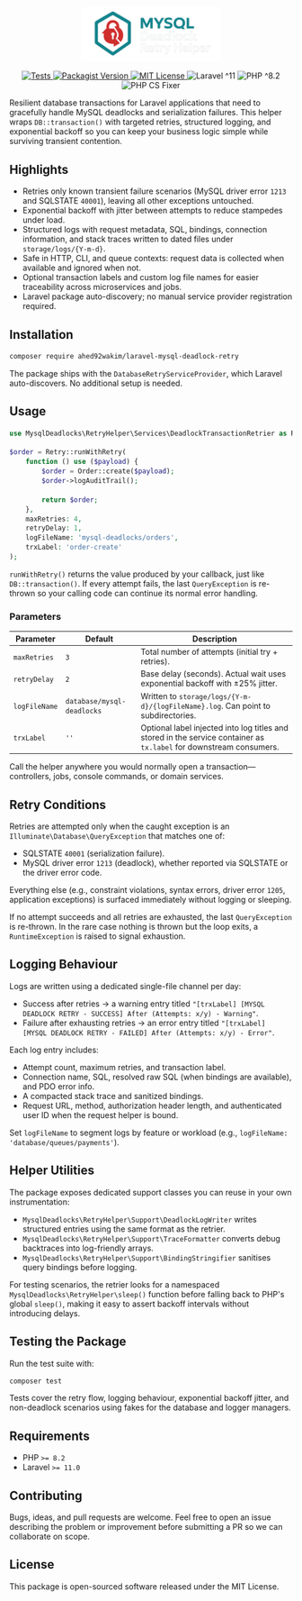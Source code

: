 <p align="center">
  <img src="art/logo.svg" width="250" alt="MySQL Deadlock Retry Helper">
</p>

<p align="center">
  <a href="https://github.com/Ahed92Wakim/laravel-mysql-deadlock-retry/actions/workflows/ci.yml">
    <img src="https://github.com/Ahed92Wakim/laravel-mysql-deadlock-retry/actions/workflows/ci.yml/badge.svg?branch=main" alt="Tests">
  </a>
  <a href="https://packagist.org/packages/ahed92wakim/laravel-mysql-deadlock-retry">
    <img src="https://img.shields.io/packagist/v/ahed92wakim/laravel-mysql-deadlock-retry.svg" alt="Packagist Version">
  </a>
  <a href="LICENSE">
    <img src="https://img.shields.io/badge/License-MIT-blue.svg" alt="MIT License">
  </a>
  <img src="https://img.shields.io/badge/Laravel-%5E11-red.svg" alt="Laravel ^11">
  <img src="https://img.shields.io/badge/PHP-%5E8.2-blue.svg" alt="PHP ^8.2">
  <img src="https://img.shields.io/badge/style-PHP%20CS%20Fixer-informational.svg" alt="PHP CS Fixer">
</p>


Resilient database transactions for Laravel applications that need to gracefully handle MySQL deadlocks and serialization failures. This helper wraps `DB::transaction()` with targeted retries, structured logging, and exponential backoff so you can keep your business logic simple while surviving transient contention.

## Highlights

- Retries only known transient failure scenarios (MySQL driver error `1213` and SQLSTATE `40001`), leaving all other exceptions untouched.
- Exponential backoff with jitter between attempts to reduce stampedes under load.
- Structured logs with request metadata, SQL, bindings, connection information, and stack traces written to dated files under `storage/logs/{Y-m-d}`.
- Safe in HTTP, CLI, and queue contexts: request data is collected when available and ignored when not.
- Optional transaction labels and custom log file names for easier traceability across microservices and jobs.
- Laravel package auto-discovery; no manual service provider registration required.

## Installation

```bash
composer require ahed92wakim/laravel-mysql-deadlock-retry
```

The package ships with the `DatabaseRetryServiceProvider`, which Laravel auto-discovers. No additional setup is needed.

## Usage

```php
use MysqlDeadlocks\RetryHelper\Services\DeadlockTransactionRetrier as Retry;

$order = Retry::runWithRetry(
    function () use ($payload) {
        $order = Order::create($payload);
        $order->logAuditTrail();

        return $order;
    },
    maxRetries: 4,
    retryDelay: 1,
    logFileName: 'mysql-deadlocks/orders',
    trxLabel: 'order-create'
);
```

`runWithRetry()` returns the value produced by your callback, just like `DB::transaction()`. If every attempt fails, the last `QueryException` is re-thrown so your calling code can continue its normal error handling.  

### Parameters

| Parameter     | Default                    | Description                                                                                                         |
| ------------- | -------------------------- | ------------------------------------------------------------------------------------------------------------------- |
| `maxRetries`  | `3`                        | Total number of attempts (initial try + retries).                                                                   |
| `retryDelay`  | `2`                        | Base delay (seconds). Actual wait uses exponential backoff with ±25% jitter.                                        |
| `logFileName` | `database/mysql-deadlocks` | Written to `storage/logs/{Y-m-d}/{logFileName}.log`. Can point to subdirectories.                                   |
| `trxLabel`    | `''`                       | Optional label injected into log titles and stored in the service container as `tx.label` for downstream consumers. |

Call the helper anywhere you would normally open a transaction—controllers, jobs, console commands, or domain services.

## Retry Conditions

Retries are attempted only when the caught exception is an `Illuminate\Database\QueryException` that matches one of:

- SQLSTATE `40001` (serialization failure).
- MySQL driver error `1213` (deadlock), whether reported via SQLSTATE or the driver error code.

Everything else (e.g., constraint violations, syntax errors, driver error `1205`, application exceptions) is surfaced immediately without logging or sleeping.

If no attempt succeeds and all retries are exhausted, the last `QueryException` is re-thrown. In the rare case nothing is thrown but the loop exits, a `RuntimeException` is raised to signal exhaustion.

## Logging Behaviour

Logs are written using a dedicated single-file channel per day:

- Success after retries → a warning entry titled `"[trxLabel] [MYSQL DEADLOCK RETRY - SUCCESS] After (Attempts: x/y) - Warning"`.
- Failure after exhausting retries → an error entry titled `"[trxLabel] [MYSQL DEADLOCK RETRY - FAILED] After (Attempts: x/y) - Error"`.

Each log entry includes:

- Attempt count, maximum retries, and transaction label.
- Connection name, SQL, resolved raw SQL (when bindings are available), and PDO error info.
- A compacted stack trace and sanitized bindings.
- Request URL, method, authorization header length, and authenticated user ID when the request helper is bound.

Set `logFileName` to segment logs by feature or workload (e.g., `logFileName: 'database/queues/payments'`).

## Helper Utilities

The package exposes dedicated support classes you can reuse in your own instrumentation:

- `MysqlDeadlocks\RetryHelper\Support\DeadlockLogWriter` writes structured entries using the same format as the retrier.
- `MysqlDeadlocks\RetryHelper\Support\TraceFormatter` converts debug backtraces into log-friendly arrays.
- `MysqlDeadlocks\RetryHelper\Support\BindingStringifier` sanitises query bindings before logging.

For testing scenarios, the retrier looks for a namespaced `MysqlDeadlocks\RetryHelper\sleep()` function before falling back to PHP's global `sleep()`, making it easy to assert backoff intervals without introducing delays.

## Testing the Package

Run the test suite with:

```bash
composer test
```

Tests cover the retry flow, logging behaviour, exponential backoff jitter, and non-deadlock scenarios using fakes for the database and logger managers.

## Requirements

- PHP `>= 8.2`
- Laravel `>= 11.0`

## Contributing

Bugs, ideas, and pull requests are welcome. Feel free to open an issue describing the problem or improvement before submitting a PR so we can collaborate on scope.

## License

This package is open-sourced software released under the MIT License.
